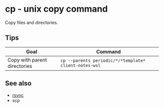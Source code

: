 # cp - unix copy command

Copy files and directories.
## Tips

| Goal                         | Command                                               |
| ---------------------------- | ----------------------------------------------------- |
| Copy with parent directories | `cp --parents periodic/*/*template* client-notes-wsl` |


## See also

- [rsync](../software/rsync.md)
- scp